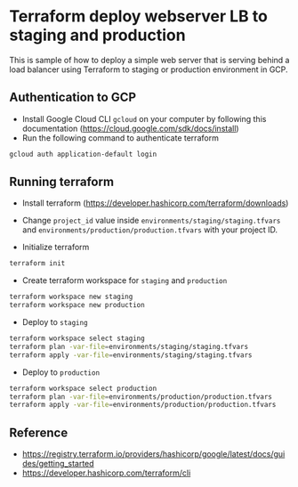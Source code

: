 # Terraform deploy webserver LB to staging and production

This is sample of how to deploy a simple web server that is serving behind a load balancer using Terraform to staging or production environment in GCP.

## Authentication to GCP

- Install Google Cloud CLI `gcloud` on your computer by following this documentation (https://cloud.google.com/sdk/docs/install)
- Run the following command to authenticate terraform

```bash
gcloud auth application-default login
```

## Running terraform

- Install terraform (https://developer.hashicorp.com/terraform/downloads)
- Change `project_id` value inside `environments/staging/staging.tfvars` and `environments/production/production.tfvars` with your project ID.

- Initialize terraform

```bash
terraform init
```

- Create terraform workspace for `staging` and `production`

```bash
terraform workspace new staging
terraform workspace new production
```

- Deploy to `staging`
```bash
terraform workspace select staging
terraform plan -var-file=environments/staging/staging.tfvars
terraform apply -var-file=environments/staging/staging.tfvars
```

- Deploy to `production`
```bash
terraform workspace select production
terraform plan -var-file=environments/production/production.tfvars
terraform apply -var-file=environments/production/production.tfvars
```

## Reference
- https://registry.terraform.io/providers/hashicorp/google/latest/docs/guides/getting_started
- https://developer.hashicorp.com/terraform/cli
